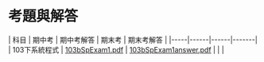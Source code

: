 # 考題與解答

| 科目 | 期中考 | 期中考解答 | 期末考 | 期末考解答 |
|-----|------|------|-------|
| 103下系統程式  | [103bSpExam1.pdf](103bSpExam1.pdf) | [103bSpExam1answer.pdf](103bSpExam1answer.pdf) |  |  | 